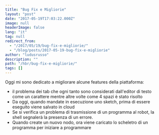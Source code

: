 ```yaml
---
title: "Bug Fix e Migliorie"
layout: "post"
date: "2017-05-19T17:03:22.000Z"
image: null
headerImage: false
lang: "it"
tag: null
redirect_from:
  - "/2017/05/19/bug-fix-e-migliorie/"
  - "/blog/posts/2017-05-19-bug-fix-e-migliorie"
author: "ludusrusso"
description: ""
path: "/hbr/bug-fix-e-migliorie/"
tags: []
---
```


Oggi mi sono dedicato a migliorare alcune features della piattaforma:

 - il problema dei tab che ogni tanto sono considerati dall'editor di testo come un carattere mentre altre volte come 4 spazi è stato risolto
 - Da oggi, quando mandate in esecuzione uno sketch, prima di essere eseguito viene salvato in cloud
 - Se si verifica un problema di trasmissione di un programma al robot, la shell segnalerà la presenza di un errore.
 - Quando create un nuovo nodo, ora viene caricato lo scheletro di un programma per iniziare a programmare
